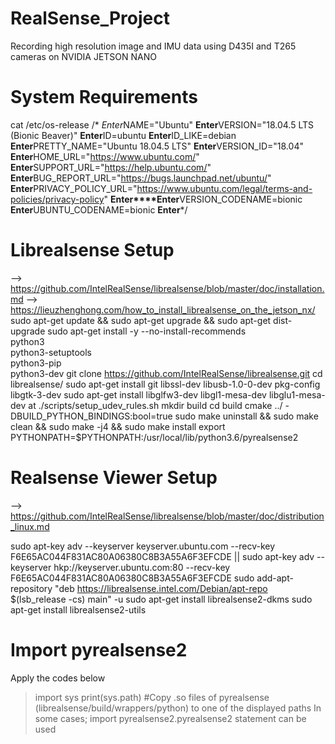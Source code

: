 # RealSense_Project
Recording high resolution image and IMU data using D435I and T265 cameras on NVIDIA JETSON NANO

# System Requirements
cat /etc/os-release
/*
*Enter*NAME="Ubuntu"
**Enter**VERSION="18.04.5 LTS (Bionic Beaver)"
**Enter**ID=ubuntu
**Enter**ID_LIKE=debian
**Enter**PRETTY_NAME="Ubuntu 18.04.5 LTS"
**Enter**VERSION_ID="18.04"
**Enter**HOME_URL="https://www.ubuntu.com/"
**Enter**SUPPORT_URL="https://help.ubuntu.com/"
**Enter**BUG_REPORT_URL="https://bugs.launchpad.net/ubuntu/"
**Enter**PRIVACY_POLICY_URL="https://www.ubuntu.com/legal/terms-and-policies/privacy-policy"
**Enter****Enter**VERSION_CODENAME=bionic
**Enter**UBUNTU_CODENAME=bionic
**Enter***/

# Librealsense Setup
--> https://github.com/IntelRealSense/librealsense/blob/master/doc/installation.md
--> https://lieuzhenghong.com/how_to_install_librealsense_on_the_jetson_nx/
sudo apt-get update && sudo apt-get upgrade && sudo apt-get dist-upgrade
sudo apt-get install -y --no-install-recommends \
    python3 \
    python3-setuptools \
    python3-pip \
    python3-dev
git clone https://github.com/IntelRealSense/librealsense.git
cd librealsense/
sudo apt-get install git libssl-dev libusb-1.0-0-dev pkg-config libgtk-3-dev
sudo apt-get install libglfw3-dev libgl1-mesa-dev libglu1-mesa-dev at
./scripts/setup_udev_rules.sh
mkdir build
cd build
cmake ../ -DBUILD_PYTHON_BINDINGS:bool=true
sudo make uninstall && sudo make clean && sudo make -j4 && sudo make install
export PYTHONPATH=$PYTHONPATH:/usr/local/lib/python3.6/pyrealsense2

# Realsense Viewer Setup
--> https://github.com/IntelRealSense/librealsense/blob/master/doc/distribution_linux.md

sudo apt-key adv --keyserver keyserver.ubuntu.com --recv-key F6E65AC044F831AC80A06380C8B3A55A6F3EFCDE || sudo apt-key adv --keyserver hkp://keyserver.ubuntu.com:80 --recv-key F6E65AC044F831AC80A06380C8B3A55A6F3EFCDE
sudo add-apt-repository "deb https://librealsense.intel.com/Debian/apt-repo $(lsb_release -cs) main" -u
sudo apt-get install librealsense2-dkms
sudo apt-get install librealsense2-utils

# Import pyrealsense2
Apply the codes below
> import sys
> print(sys.path)
#Copy .so files of pyrealsense (librealsense/build/wrappers/python) to one of the displayed paths
In some cases;
> import pyrealsense2.pyrealsense2
statement can be used
